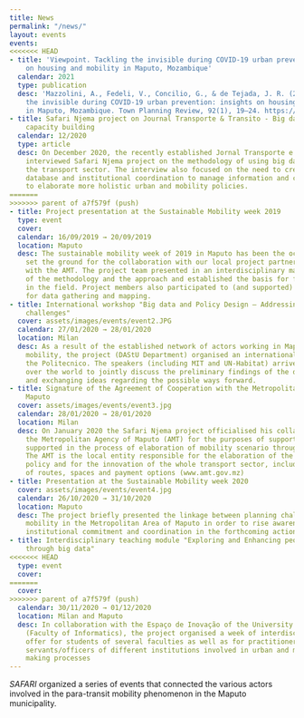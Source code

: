 ```yaml
---
title: News
permalink: "/news/"
layout: events
events:
<<<<<<< HEAD
- title: 'Viewpoint. Tackling the invisible during COVID-19 urban prevention: insights
    on housing and mobility in Maputo, Mozambique'
  calendar: 2021
  type: publication
  desc: 'Mazzolini, A., Fedeli, V., Concilio, G., & de Tejada, J. R. (2021). Tackling
    the invisible during COVID-19 urban prevention: insights on housing and mobility
    in Maputo, Mozambique. Town Planning Review, 92(1), 19–24. https://doi.org/10.3828/tpr.2020.62'
- title: Safari Njema project on Journal Transporte & Transito - Big data and institutional
    capacity building
  calendar: 12/2020
  type: article
  desc: On December 2020, the recently established Jornal Transporte e Transito (https://www.facebook.com/jornaltransportesetransito/)
    interviewed Safari Njema project on the methodology of using big data to improve
    the transport sector. The interview also focused on the need to create a shared
    database and institutional coordination to manage information and consequently
    to elaborate more holistic urban and mobility policies.
=======
>>>>>>> parent of a7f579f (push)
- title: Project presentation at the Sustainable Mobility week 2019
  type: event
  cover: 
  calendar: 16/09/2019 → 20/09/2019
  location: Maputo
  desc: The sustainable mobility week of 2019 in Maputo has been the occasion to officially
    set the ground for the collaboration with our local project partners, in particular
    with the AMT. The project team presented in an interdisciplinary manner the potential
    of the methodology and the approach and established the basis for further collaboration
    in the field. Project members also participated to (and supported) the Mapathon,
    for data gathering and mapping.
- title: International workshop "Big data and Policy Design – Addressing new societal
    challenges"
  cover: assets/images/events/event2.JPG
  calendar: 27/01/2020 → 28/01/2020
  location: Milan
  desc: As a result of the established network of actors working in Maputo on sustainable
    mobility, the project (DAStU Department) organised an international workshop at
    the Politecnico. The speakers (including MIT and UN-Habitat) arrived from all
    over the world to jointly discuss the preliminary findings of the different initiatives
    and exchanging ideas regarding the possible ways forward.
- title: Signature of the Agreement of Cooperation with the Metropolitan Agency of
    Maputo
  cover: assets/images/events/event3.jpg
  calendar: 28/01/2020 → 28/01/2020
  location: Milan
  desc: On January 2020 the Safari Njema project officialised his collaboration with
    the Metropolitan Agency of Maputo (AMT) for the purposes of supporting and being
    supported in the process of elaboration of mobility scenario through big data.
    The AMT is the local entity responsible for the elaboration of the national mobility
    policy and for the innovation of the whole transport sector, including reformulation
    of routes, spaces and payment options (www.amt.gov.mz)
- title: Presentation at the Sustainable Mobility week 2020
  cover: assets/images/events/event4.jpg
  calendar: 26/10/2020 → 31/10/2020
  location: Maputo
  desc: The project briefly presented the linkage between planning challenges and
    mobility in the Metropolitan Area of Maputo in order to rise awareness and foster
    institutional commitment and coordination in the forthcoming actions
- title: Interdisciplinary teaching module "Exploring and Enhancing people mobility
    through big data"
<<<<<<< HEAD
  type: event
  cover: 
=======
  cover:
>>>>>>> parent of a7f579f (push)
  calendar: 30/11/2020 → 01/12/2020
  location: Milan and Maputo
  desc: In collaboration with the Espaço de Inovação of the University Eduardo Mondlane
    (Faculty of Informatics), the project organised a week of interdisciplinar training
    offer for students of several faculties as well as for practitioners and civil
    servants/officers of different institutions involved in urban and mobility decision
    making processes
---
```


*SAFARI* organized a series of events that connected the various actors involved in the para-transit mobility phenomenon in the Maputo municipality.
